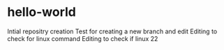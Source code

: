 # hello-world
Intial repositry creation
Test for creating a new branch and edit
Editing to check for linux command 
Editing to check if linux 22
